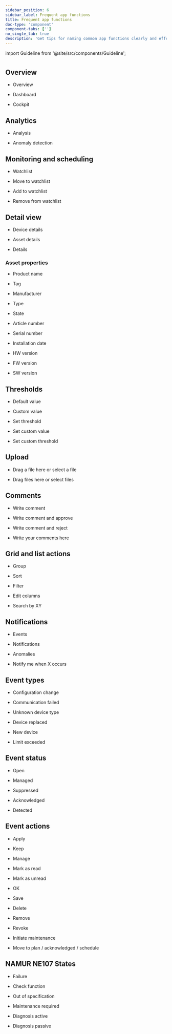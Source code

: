 ```yaml
---
sidebar_position: 6
sidebar_label: Frequent app functions
title: Frequent app functions
doc-type: 'component'
component-tabs: ['']
no_single_tab: true
description: 'Get tips for naming common app functions clearly and effectively. This subchapter focuses on how to describe frequent actions and features in a way that users can quickly understand and use.'
---
```


import Guideline from '@site/src/components/Guideline';

#

## Overview

- Overview

- Dashboard

- Cockpit

<div class="d-flex flex-wrap">

<span class="m-2">
<Guideline do={false} label='Console'></Guideline>
</span>
<span class="m-2">
<Guideline do={false} label='Dash'></Guideline>
</span>
<span class="m-2">
<Guideline do={false} label='Control panel'></Guideline>
</span>

</div>

## Analytics

- Analysis

- Anomaly detection

<div class="d-flex flex-wrap">

<span class="m-2">
<Guideline do={false} label='Assessment'></Guideline>
</span>
<span class="m-2">
<Guideline do={false} label='Examination'></Guideline>
</span>

</div>

## Monitoring and scheduling

- Watchlist

- Move to watchlist

- Add to watchlist

- Remove from watchlist

<div class="d-flex flex-wrap">

<span class="m-2">
<Guideline do={false} label='Watch list'></Guideline>
</span>

</div>

## Detail view

- Device details

- Asset details

- Details

<div class="d-flex flex-wrap">

<span class="m-2">
<Guideline do={false} label='Facts'></Guideline>
</span>
<span class="m-2">
<Guideline do={false} label='Specifics'></Guideline>
</span>

</div>

### Asset properties

- Product name

- Tag

- Manufacturer

- Type

- State

- Article number

- Serial number

- Installation date

- HW version

- FW version

- SW version

## Thresholds

- Default value

- Custom value

- Set threshold

- Set custom value

- Set custom threshold

## Upload

- Drag a file here or select a file

- Drag files here or select files

<div class="d-flex flex-wrap">

<span class="m-2">
<Guideline do={false} label='Drag and drop here or browse'></Guideline>
</span>

</div>

## Comments

- Write comment

- Write comment and approve

- Write comment and reject

- Write your comments here

<span class="m-2">
<Guideline do={false} label='Write a comment'></Guideline>
</span>

## Grid and list actions

- Group

- Sort

- Filter

- Edit columns

- Search by XY

## Notifications

- Events

- Notifications

- Anomalies

- Notify me when X occurs

<span class="m-2">
<Guideline do={false} label='Error'></Guideline>
<Guideline do={false} label='Issue'></Guideline>
<Guideline do={false} label='Problem'></Guideline>
</span>

## Event types

- Configuration change

- Communication failed

- Unknown device type

- Device replaced

- New device

- Limit exceeded

## Event status

- Open

- Managed

- Suppressed

- Acknowledged

- Detected

<span class="m-2">
<Guideline do={false} label='Unacklowedged'></Guideline>
<Guideline do={false} label='Unack.'></Guideline>
<Guideline do={false} label='Unackn.'></Guideline>
<Guideline do={false} label='Unacknl.'></Guideline>
</span>

## Event actions

- Apply

- Keep

- Manage

- Mark as read

- Mark as unread

- OK

- Save

- Delete

- Remove

- Revoke

- Initiate maintenance

- Move to plan / acknowledged / schedule

## NAMUR NE107 States

- Failure

- Check function

- Out of specification

- Maintenance required

- Diagnosis active

- Diagnosis passive
